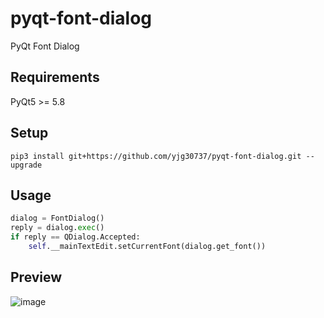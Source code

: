 # pyqt-font-dialog
PyQt Font Dialog

## Requirements
PyQt5 >= 5.8

## Setup
```pip3 install git+https://github.com/yjg30737/pyqt-font-dialog.git --upgrade```

## Usage
```python
dialog = FontDialog()
reply = dialog.exec()
if reply == QDialog.Accepted:
    self.__mainTextEdit.setCurrentFont(dialog.get_font())
```

## Preview
![image](https://user-images.githubusercontent.com/55078043/167970048-cd8e1d76-d2f2-4c63-964d-87158d8dc53c.png)
